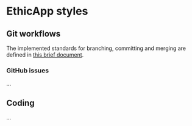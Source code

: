 # EthicApp styles

## Git workflows

The implemented standards for branching, committing and merging are defined in [this brief document](https://github.com/agis/git-style-guide/tree/3636597136ca32412382e1885ec46adb538ec7dc#readme).

<!-- TODO: Summarize git workflow standards -->

<!-- TODO: mention remote CI processes (GitHub Actions) when done -->

### GitHub issues

...

<!-- TODO: define issue title format and its minimum content, including scope (not vague issues) -->

## Coding

...
